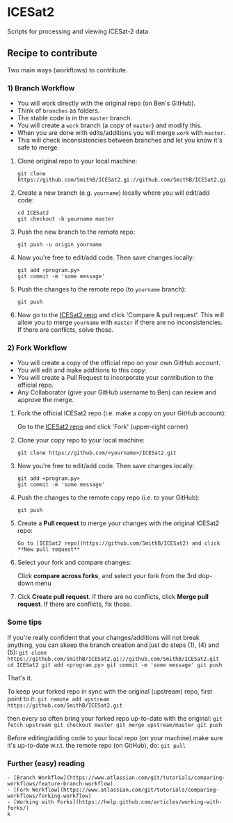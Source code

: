 # ICESat2
Scripts for processing and viewing ICESat-2 data

## Recipe to contribute

Two main ways (workflows) to contribute.


### 1) Branch Workflow

- You will work directly with the original repo (on Ben's GitHub).
- Think of `branches` as folders.  
- The stable code is in the `master` branch.
- You will create a `work` branch (a copy of `master`) and modify this.
- When you are done with edits/additions you will merge `work` with `master`.
- This will check inconsistencies between branches and let you know it's safe to merge.

1) Clone original repo to your local machine:
    ```
    git clone https://github.com/SmithB/ICESat2.gi://github.com/SmithB/ICESat2.git
    ```

2) Create a new branch (e.g. `yourname`) locally where you will edit/add code:
    ```
    cd ICESat2
    git checkout -b yourname master
    ```

3) Push the new branch to the remote repo:
    ```
    git push -u origin yourname
    ```

4) Now you're free to edit/add code. Then save changes locally:
    ```
    git add <program.py>
    git commit -m 'some message'
    ```

5) Push the changes to the remote repo (to `yourname` branch):
    ```
    git push
    ```

6) Now go to the [ICESat2 repo](https://github.com/SmithB/ICESat2) and click 'Compare & pull request'. This will allow you to merge `yourname` with `master` if there are no inconsistencies. If there are conflicts, solve those.


### 2) Fork Workflow

- You will create a copy of the official repo on your own GitHub account.
- You will edit and make additions to this copy.
- You will create a Pull Request to incorporate your contribution to the official repo.
- Any Collaborator (give your GitHub username to Ben) can review and approve the merge.

1) Fork the official ICESat2 repo (i.e. make a copy on your GitHub account):

    Go to the [ICESat2 repo](https://github.com/SmithB/ICESat2) and click 'Fork' (upper-right corner)

2) Clone your copy repo to your local machine:
    ```
    git clone https://github.com/<yourname>/ICESat2.git
    ```

3) Now you're free to edit/add code. Then save changes locally:
    ```
    git add <program.py>
    git commit -m 'some message'
    ```

4) Push the changes to the remote copy repo (i.e. to your GitHub):
    ```
    git push
    ```

5) Create a **Pull request** to merge your changes with the original ICESat2 repo:
    ```
    Go to [ICESat2 repo](https://github.com/SmithB/ICESat2) and click **New pull request**
    ```

6) Select your fork and compare changes:

    Click **compare across forks**, and select your fork from the 3rd dop-down menu

7) Cick **Create pull request**. If there are no conflicts, click **Merge pull request**. If there are conflicts, fix those.


### Some tips

If you're really confident that your changes/additions will not break anything, you can skeep the branch creation and just do steps (1), (4) and (5):
    ```
    git clone https://github.com/SmithB/ICESat2.gi://github.com/SmithB/ICESat2.git
    cd ICESat2
    git add <program.py>
    git commit -m 'some message'
    git push
    ```

That's it.

To keep your forked repo in sync with the original (upstream) repo, first point to it:
    ```
    git remote add upstream https://github.com/SmithB/ICESat2.git
    ```

then every so often bring your forked repo up-to-date with the original: 
    ```
    git fetch upstream
    git checkout master
    git merge upstream/master
    git push
    ```

Before editing/adding code to your local repo (on your machine) make sure it's up-to-date w.r.t. the remote repo (on GitHub), do:
    ```
    git pull
    ```


### Further (easy) reading

    - [Branch Workflow](https://www.atlassian.com/git/tutorials/comparing-workflows/feature-branch-workflow)
    - [Fork Workflow](https://www.atlassian.com/git/tutorials/comparing-workflows/forking-workflow)
    - [Working with Forks](https://help.github.com/articles/working-with-forks/)
    k



